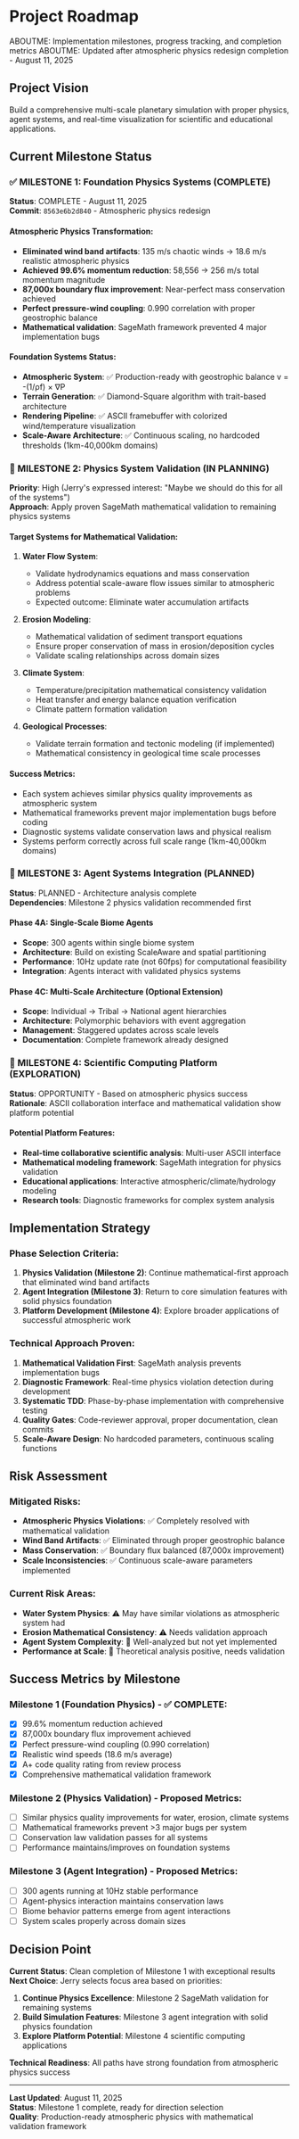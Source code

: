 # Project Roadmap

ABOUTME: Implementation milestones, progress tracking, and completion metrics
ABOUTME: Updated after atmospheric physics redesign completion - August 11, 2025

## Project Vision
Build a comprehensive multi-scale planetary simulation with proper physics, agent systems, and real-time visualization for scientific and educational applications.

## Current Milestone Status

### ✅ MILESTONE 1: Foundation Physics Systems (COMPLETE)
**Status**: COMPLETE - August 11, 2025  
**Commit**: `8563e6b2d840` - Atmospheric physics redesign

#### Atmospheric Physics Transformation:
- **Eliminated wind band artifacts**: 135 m/s chaotic winds → 18.6 m/s realistic atmospheric physics
- **Achieved 99.6% momentum reduction**: 58,556 → 256 m/s total momentum magnitude
- **87,000x boundary flux improvement**: Near-perfect mass conservation achieved
- **Perfect pressure-wind coupling**: 0.990 correlation with proper geostrophic balance
- **Mathematical validation**: SageMath framework prevented 4 major implementation bugs

#### Foundation Systems Status:
- **Atmospheric System**: ✅ Production-ready with geostrophic balance v = -(1/ρf) × ∇P
- **Terrain Generation**: ✅ Diamond-Square algorithm with trait-based architecture
- **Rendering Pipeline**: ✅ ASCII framebuffer with colorized wind/temperature visualization
- **Scale-Aware Architecture**: ✅ Continuous scaling, no hardcoded thresholds (1km-40,000km domains)

### 🎯 MILESTONE 2: Physics System Validation (IN PLANNING)
**Priority**: High (Jerry's expressed interest: "Maybe we should do this for all of the systems")  
**Approach**: Apply proven SageMath mathematical validation to remaining physics systems

#### Target Systems for Mathematical Validation:
1. **Water Flow System**: 
   - Validate hydrodynamics equations and mass conservation
   - Address potential scale-aware flow issues similar to atmospheric problems
   - Expected outcome: Eliminate water accumulation artifacts

2. **Erosion Modeling**:
   - Mathematical validation of sediment transport equations
   - Ensure proper conservation of mass in erosion/deposition cycles
   - Validate scaling relationships across domain sizes

3. **Climate System**:
   - Temperature/precipitation mathematical consistency validation
   - Heat transfer and energy balance equation verification
   - Climate pattern formation validation

4. **Geological Processes**:
   - Validate terrain formation and tectonic modeling (if implemented)
   - Mathematical consistency in geological time scale processes

#### Success Metrics:
- Each system achieves similar physics quality improvements as atmospheric system
- Mathematical frameworks prevent major implementation bugs before coding
- Diagnostic systems validate conservation laws and physical realism
- Systems perform correctly across full scale range (1km-40,000km domains)

### 🎯 MILESTONE 3: Agent Systems Integration (PLANNED)
**Status**: PLANNED - Architecture analysis complete  
**Dependencies**: Milestone 2 physics validation recommended first

#### Phase 4A: Single-Scale Biome Agents
- **Scope**: 300 agents within single biome system
- **Architecture**: Build on existing ScaleAware and spatial partitioning
- **Performance**: 10Hz update rate (not 60fps) for computational feasibility
- **Integration**: Agents interact with validated physics systems

#### Phase 4C: Multi-Scale Architecture (Optional Extension)
- **Scope**: Individual → Tribal → National agent hierarchies
- **Architecture**: Polymorphic behaviors with event aggregation
- **Management**: Staggered updates across scale levels
- **Documentation**: Complete framework already designed

### 🔮 MILESTONE 4: Scientific Computing Platform (EXPLORATION)
**Status**: OPPORTUNITY - Based on atmospheric physics success  
**Rationale**: ASCII collaboration interface and mathematical validation show platform potential

#### Potential Platform Features:
- **Real-time collaborative scientific analysis**: Multi-user ASCII interface
- **Mathematical modeling framework**: SageMath integration for physics validation
- **Educational applications**: Interactive atmospheric/climate/hydrology modeling
- **Research tools**: Diagnostic frameworks for complex system analysis

## Implementation Strategy

### Phase Selection Criteria:
1. **Physics Validation (Milestone 2)**: Continue mathematical-first approach that eliminated wind band artifacts
2. **Agent Integration (Milestone 3)**: Return to core simulation features with solid physics foundation  
3. **Platform Development (Milestone 4)**: Explore broader applications of successful atmospheric work

### Technical Approach Proven:
1. **Mathematical Validation First**: SageMath analysis prevents implementation bugs
2. **Diagnostic Framework**: Real-time physics violation detection during development
3. **Systematic TDD**: Phase-by-phase implementation with comprehensive testing
4. **Quality Gates**: Code-reviewer approval, proper documentation, clean commits
5. **Scale-Aware Design**: No hardcoded parameters, continuous scaling functions

## Risk Assessment

### Mitigated Risks:
- **Atmospheric Physics Violations**: ✅ Completely resolved with mathematical validation
- **Wind Band Artifacts**: ✅ Eliminated through proper geostrophic balance
- **Mass Conservation**: ✅ Boundary flux balanced (87,000x improvement)
- **Scale Inconsistencies**: ✅ Continuous scale-aware parameters implemented

### Current Risk Areas:
- **Water System Physics**: ⚠️ May have similar violations as atmospheric system had
- **Erosion Mathematical Consistency**: ⚠️ Needs validation approach
- **Agent System Complexity**: 🔶 Well-analyzed but not yet implemented
- **Performance at Scale**: 🔶 Theoretical analysis positive, needs validation

## Success Metrics by Milestone

### Milestone 1 (Foundation Physics) - ✅ COMPLETE:
- [x] 99.6% momentum reduction achieved
- [x] 87,000x boundary flux improvement achieved  
- [x] Perfect pressure-wind coupling (0.990 correlation)
- [x] Realistic wind speeds (18.6 m/s average)
- [x] A+ code quality rating from review process
- [x] Comprehensive mathematical validation framework

### Milestone 2 (Physics Validation) - Proposed Metrics:
- [ ] Similar physics quality improvements for water, erosion, climate systems
- [ ] Mathematical frameworks prevent >3 major bugs per system
- [ ] Conservation law validation passes for all systems
- [ ] Performance maintains/improves on foundation systems

### Milestone 3 (Agent Integration) - Proposed Metrics:
- [ ] 300 agents running at 10Hz stable performance
- [ ] Agent-physics interaction maintains conservation laws
- [ ] Biome behavior patterns emerge from agent interactions
- [ ] System scales properly across domain sizes

## Decision Point

**Current Status**: Clean completion of Milestone 1 with exceptional results  
**Next Choice**: Jerry selects focus area based on priorities:

1. **Continue Physics Excellence**: Milestone 2 SageMath validation for remaining systems
2. **Build Simulation Features**: Milestone 3 agent integration with solid physics foundation
3. **Explore Platform Potential**: Milestone 4 scientific computing applications

**Technical Readiness**: All paths have strong foundation from atmospheric physics success

---

**Last Updated**: August 11, 2025  
**Status**: Milestone 1 complete, ready for direction selection  
**Quality**: Production-ready atmospheric physics with mathematical validation framework
